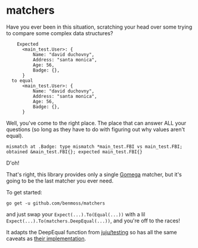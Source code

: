 # matchers

Have you ever been in this situation, scratching your head over some
trying to compare some complex data structures?

```
    Expected
      <main_test.User>: {
          Name: "david duchovny",
          Address: "santa monica",
          Age: 56,
          Badge: {},
      }
  to equal
      <main_test.User>: {
          Name: "david duchovny",
          Address: "santa monica",
          Age: 56,
          Badge: {},
      }
```

Well, you've come to the right place. The place that can answer ALL your questions 
(so long as they have to do with figuring out why values aren't equal).


```
mismatch at .Badge: type mismatch *main_test.FBI vs main_test.FBI; obtained &main_test.FBI{}; expected main_test.FBI{}
```

D'oh!

That's right, this library provides only a single [Gomega](https://onsi.github.io/gomega/) matcher, but it's going to be
the last matcher you ever need.

To get started:

```
go get -u github.com/benmoss/matchers
```

and just swap your `Expect(...).To(Equal(...))` with a lil
`Expect(...).To(matchers.DeepEqual(...))`, and you're off to the races!

It adapts the DeepEqual function from [juju/testing](https://github.com/juju/testing) so has all the same
caveats as [their implementation](https://godoc.org/github.com/juju/testing/checkers#DeepEqual).
